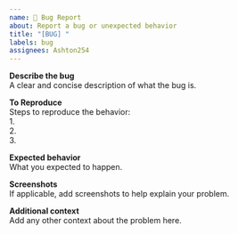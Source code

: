 ```yaml
---
name: 🐛 Bug Report
about: Report a bug or unexpected behavior
title: "[BUG] "
labels: bug
assignees: Ashton254
---
```


**Describe the bug**  
A clear and concise description of what the bug is.

**To Reproduce**  
Steps to reproduce the behavior:  
1.  
2.  
3.  

**Expected behavior**  
What you expected to happen.

**Screenshots**  
If applicable, add screenshots to help explain your problem.

**Additional context**  
Add any other context about the problem here.

